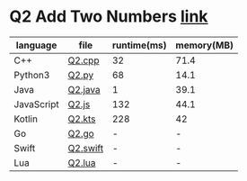 # Q2 Add Two Numbers [link](https://leetcode.com/problems/add-two-numbers/)

| language   | file                           | runtime(ms) | memory(MB) |
| ---------- | ------------------------------ | ----------- | ---------- |
| C++        | [Q2.cpp](./Q2.cpp)             | 32          | 71.4       |
| Python3    | [Q2.py](./Q2.py)               | 68          | 14.1       |
| Java       | [Q2.java](./Q2.java)           | 1           | 39.1       |
| JavaScript | [Q2.js](./Q2.js)               | 132         | 44.1       |
| Kotlin     | [Q2.kts](./Q2.kts)             | 228         | 42         |
| Go         | [Q2.go](./Q2.go)               | -           | -          |
| Swift      | [Q2.swift](./Q2.swift)         | -           | -          |
| Lua        | [Q2.lua](./Q2.lua)             | -           | -          |

